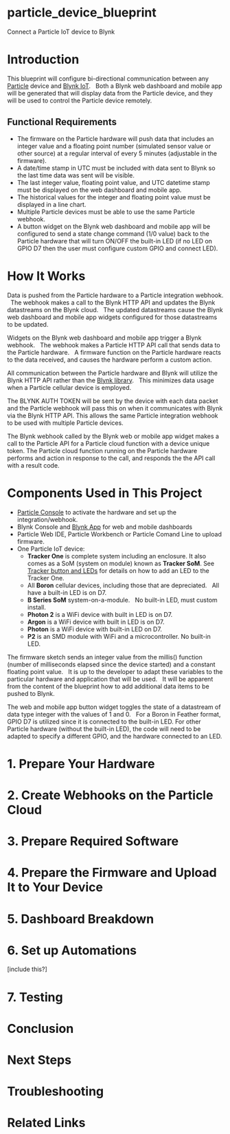 # particle_device_blueprint
Connect a Particle IoT device to Blynk

# Introduction
This blueprint will configure bi-directional communication between any [Particle](https://www.particle.io/) device and [Blynk IoT](https://blynk.io/). &nbsp; Both a Blynk web dashboard and mobile app will be generated that will display data from the Particle device, and they will be used to control the Particle device remotely.  

## Functional Requirements
- The firmware on the Particle hardware will push data that includes an integer value and a floating point number (simulated sensor value or other source) at a regular interval of every 5 minutes (adjustable in the firmware).
- A date/time stamp in UTC must be included with data sent to Blynk so the last time data was sent will be visible.
- The last integer value, floating point value, and UTC datetime stamp must be displayed on the web dashboard and mobile app.
- The historical values for the integer and floating point value must be displayed in a line chart.  
- Multiple Particle devices must be able to use the same Particle webhook. 
- A button widget on the Blynk web dashboard and mobile app will be configured to send a state change command (1/0 value) back to the Particle hardware that will turn ON/OFF the built-in LED (if no LED on GPIO D7 then the user must configure custom GPIO and connect LED).  

# How It Works
Data is pushed from the Particle hardware to a Particle integration webhook. &nbsp; The webhook makes a call to the Blynk HTTP API and updates the Blynk datastreams on the Blynk cloud. &nbsp; The updated datastreams cause the Blynk web dashboard and mobile app widgets configured for those datastreams to be updated.  

Widgets on the Blynk web dashboard and mobile app trigger a Blynk webhook. &nbsp; The webhook makes a Particle HTTP API call that sends data to the Particle hardware. &nbsp; A firmware function on the Particle hardware reacts to the data received, and causes the hardware perform a custom action. 

All communication between the Particle hardware and Blynk will utilize the Blynk HTTP API rather than the [Blynk library](http://library.to/). &nbsp; This minimizes data usage when a Particle cellular device is employed.  

The BLYNK AUTH TOKEN will be sent by the device with each data packet and the Particle webhook will pass this on when it communicates with Blynk via the Blynk HTTP API.  This allows the same Particle integration webhook to be used with multiple Particle devices.  

The Blynk webhook called by the Blynk web or mobile app widget makes a call to the Particle API for a Particle cloud function with a device unique token.  The Particle cloud function running on the Particle hardware performs and action in response to the call, and responds the the API call with a result code.   

# Components Used in This Project
- [Particle Console](https://console.particle.io/) to activate the hardware and set up the integration/webhook. 
- Blynk Console and [Blynk App](https://docs.blynk.io/en/downloads/blynk-apps-for-ios-and-android?_gl=1*hxem43*_ga*NTQ1NjUzMTkwLjE2NjY1NTA3MTk.*_ga_E376ZQ635Y*MTY4NzE3MTI1Mi44OC4xLjE2ODcxNzEyNTQuMC4wLjA.) for web and mobile dashboards
- Particle Web IDE, Particle Workbench or Particle Comand Line to upload firmware.
- One Particle IoT device:
  - **Tracker One** is complete system including an enclosure. It also comes as a SoM (system on module) known as **Tracker SoM**.  See [Tracker button and LEDs](https://docs.particle.io/hardware/tracker/projects/tracker-buttons-leds/) for details on how to add an LED to the Tracker One. 
  - All **Boron** cellular devices, including those that are depreciated. &nbsp; All have a built-in LED is on D7.
  - **B Series SoM** system-on-a-module. &nbsp; No built-in LED, must custom install.  
  - **Photon 2** is a WiFi device with built in LED is on D7.
  - **Argon** is a WiFi device with built in LED is on D7.
  - **Photon** is a WiFi device with built-in LED on D7.
  - **P2** is an SMD module with WiFi and a microcontroller.  No built-in LED.  

The firmware sketch sends an integer value from the millis() function (number of milliseconds elapsed since the device started) and a constant floating point value. &nbsp; It is up to the developer to adapt these variables to the particular hardware and application that will be used. &nbsp;  It will be apparent from the content of the blueprint how to add additional data items to be pushed to Blynk.  &nbsp;

The web and mobile app button widget toggles the state of a datastream of data type integer with the values of 1 and 0. &nbsp;   For a Boron in Feather format, GPIO D7 is utilized since it is connected to the built-in LED.  For other Particle hardware (without the built-in LED), the code will need to be adapted to specify a different GPIO, and the hardware connected to an LED.  

# 1. Prepare Your Hardware

# 2. Create Webhooks on the Particle Cloud

# 3. Prepare Required Software

# 4. Prepare the Firmware and Upload It to Your Device

# 5. Dashboard Breakdown

# 6. Set up Automations 
[include this?]

# 7. Testing

# Conclusion

# Next Steps

# Troubleshooting

# Related Links

